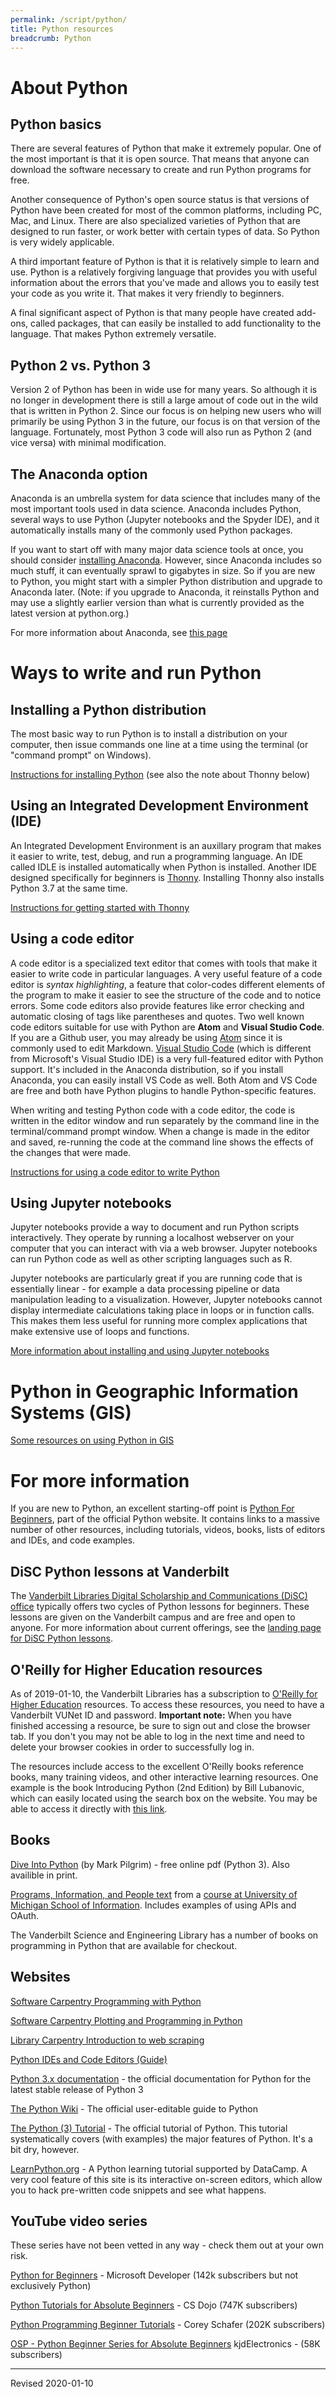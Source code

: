 ```yaml
---
permalink: /script/python/
title: Python resources
breadcrumb: Python
---
```


# About Python

## Python basics

There are several features of Python that make it extremely popular.  One of the most important is that it is open source.  That means that anyone can download the software necessary to create and run Python programs for free.  

Another consequence of Python's open source status is that versions of Python have been created for most of the common platforms, including PC, Mac, and Linux.  There are also specialized varieties of Python that are designed to run faster, or work better with certain types of data.  So Python is very widely applicable.

A third important feature of Python is that it is relatively simple to learn and use.  Python is a relatively forgiving language that provides you with useful information about the errors that you've made and allows you to easily test your code as you write it.  That makes it very friendly to beginners.

A final significant aspect of Python is that many people have created add-ons, called packages, that can easily be installed to add functionality to the language.  That makes Python extremely versatile.

## Python 2 vs. Python 3

Version 2 of Python has been in wide use for many years.  So although it is no longer in development there is still a large amout of code out in the wild that is written in Python 2.  Since our focus is on helping new users who will primarily be using Python 3 in the future, our focus is on that version of the language.  Fortunately, most Python 3 code will also run as Python 2 (and vice versa) with minimal modification.

## The Anaconda option

Anaconda is an umbrella system for data science that includes many of the most important tools used in data science. Anaconda includes Python, several ways to use Python (Jupyter notebooks and the Spyder IDE), and it automatically installs many of the commonly used Python packages.  

If you want to start off with many major data science tools at once, you should consider [installing Anaconda](https://docs.anaconda.com/anaconda/install/).  However, since Anaconda includes so much stuff, it can eventually sprawl to gigabytes in size.  So if you are new to Python, you might start with a simpler Python distribution and upgrade to Anaconda later. (Note: if you upgrade to Anaconda, it reinstalls Python and may use a slightly earlier version than what is currently provided as the latest version at python.org.)

For more information about Anaconda, see [this page](../anaconda/)

# Ways to write and run Python

## Installing a Python distribution

The most basic way to run Python is to install a distribution on your computer, then issue commands one line at a time using the terminal (or "command prompt" on Windows).  

[Instructions for installing Python](install) (see also the note about Thonny below)

## Using an Integrated Development Environment (IDE)

An Integrated Development Environment is an auxillary program that makes it easier to write, test, debug, and run a programming language.  An IDE called IDLE is installed automatically when Python is installed.  Another IDE designed specifically for beginners is [Thonny](https://thonny.org/). Installing Thonny also installs Python 3.7 at the same time.  

[Instructions for getting started with Thonny](thonny)

## Using a code editor

A code editor is a specialized text editor that comes with tools that make it easier to write code in particular languages.  A very useful feature of a code editor is *syntax highlighting*, a feature that color-codes different elements of the program to make it easier to see the structure of the code and to notice errors.  Some code editors also provide features like error checking and automatic closing of tags like parentheses and quotes.  Two well known code editors suitable for use with Python are **Atom** and **Visual Studio Code**.  If you are a Github user, you may already be using [Atom](https://atom.io/) since it is commonly used to edit Markdown.  [Visual Studio Code](https://code.visualstudio.com/) (which is different from Microsoft's Visual Studio IDE) is a very full-featured editor with Python support.  It's included in the Anaconda distribution, so if you install Anaconda, you can easily install VS Code as well.  Both Atom and VS Code are free and both have Python plugins to handle Python-specific features.

When writing and testing Python code with a code editor, the code is written in the editor window and run separately by the command line in the terminal/command prompt window.  When a change is made in the editor and saved, re-running the code at the command line shows the effects of the changes that were made.

[Instructions for using a code editor to write Python](editor)

## Using Jupyter notebooks

Jupyter notebooks provide a way to document and run Python scripts interactively.  They operate by running a localhost webserver on your computer that you can interact with via a web browser.  Jupyter notebooks can run Python code as well as other scripting languages such as R.

Jupyter notebooks are particularly great if you are running code that is essentially linear - for example a data processing pipeline or data manipulation leading to a visualization.  However, Jupyter notebooks cannot display intermediate calculations taking place in loops or in function calls.  This makes them less useful for running more complex applications that make extensive use of loops and functions.

[More information about installing and using Jupyter notebooks](../jupyter/)

# Python in Geographic Information Systems (GIS)

[Some resources on using Python in GIS](../../geo/gis/python/)

# For more information

If you are new to Python, an excellent starting-off point is [Python For Beginners](https://www.python.org/about/gettingstarted/), part of the official Python website.  It contains links to a massive number of other resources, including tutorials, videos, books, lists of editors and IDEs, and code examples.

## DiSC Python lessons at Vanderbilt

The [Vanderbilt Libraries Digital Scholarship and Communications (DiSC) office](https://www.library.vanderbilt.edu/disc/) typically offers two cycles of Python lessons for beginners.  These lessons are given on the Vanderbilt campus and are free and open to anyone.  For more information about current offerings, see the [landing page for DiSC Python lessons](wg).

## O'Reilly for Higher Education resources

As of 2019-01-10, the Vanderbilt Libraries has a subscription to [O'Reilly for Higher Education](http://www.library.vanderbilt.edu/eres?id=1676) resources.  To access these resources, you need to have a Vanderbilt VUNet ID and password.  **Important note:** When you have finished accessing a resource, be sure to sign out and close the browser tab. If you don't you may not be able to log in the next time and need to delete your browser cookies in order to successfully log in.

The resources include access to the excellent O'Reilly books reference books, many training videos, and other interactive learning resources.  One example is the book Introducing Python (2nd Edition) by Bill Lubanovic, which can easily located using the search box on the website. You may be able to access it directly with [this link](https://learning-oreilly-com.proxy.library.vanderbilt.edu/library/view/introducing-python-2nd/9781492051374/).

## Books

[Dive Into Python](http://histo.ucsf.edu/BMS270/diveintopython3-r802.pdf) (by Mark Pilgrim) - free online pdf (Python 3). Also availible in print. 

[Programs, Information, and People text](https://www.programsinformationpeople.org/runestone/static/publicPIP/index.html) from a [course at University of Michigan School of Information](https://www.programsinformationpeople.org/runestone/).  Includes examples of using APIs and OAuth.

The Vanderbilt Science and Engineering Library has a number of books on programming in Python that are available for checkout.

## Websites

[Software Carpentry Programming with Python](http://swcarpentry.github.io/python-novice-inflammation/)

[Software Carpentry Plotting and Programming in Python](http://swcarpentry.github.io/python-novice-inflammation/)

[Library Carpentry Introduction to web scraping](https://librarycarpentry.org/lc-webscraping/)

[Python IDEs and Code Editors (Guide)](https://realpython.com/python-ides-code-editors-guide/)

[Python 3.x documentation](https://docs.python.org/3/) - the official documentation for Python for the latest stable release of Python 3

[The Python Wiki](https://wiki.python.org/moin/) - The official user-editable guide to Python

[The Python (3) Tutorial](https://docs.python.org/3/tutorial/index.html) - The official tutorial of Python.  This tutorial systematically covers (with examples) the major features of Python.  It's a bit dry, however.

[LearnPython.org](https://www.learnpython.org/) - A Python learning tutorial supported by DataCamp.  A very cool feature of this site is its interactive on-screen editors, which allow you to hack pre-written code snippets and see what happens.

## YouTube video series

These series have not been vetted in any way - check them out at your own risk.

[Python for Beginners](https://www.youtube.com/playlist?list=PLlrxD0HtieHhS8VzuMCfQD4uJ9yne1mE6) - Microsoft Developer (142k subscribers but not exclusively Python)

[Python Tutorials for Absolute Beginners](https://www.youtube.com/playlist?list=PLBZBJbE_rGRWeh5mIBhD-hhDwSEDxogDg) - CS Dojo (747K subscribers)

[Python Programming Beginner Tutorials](https://www.youtube.com/playlist?list=PL-osiE80TeTskrapNbzXhwoFUiLCjGgY7) - Corey Schafer (202K subscribers)

[OSP - Python Beginner Series for Absolute Beginners](https://www.youtube.com/playlist?list=PLBZBJbE_rGRWeh5mIBhD-hhDwSEDxogDg) kjdElectronics - (58K subscribers)

----
Revised 2020-01-10
